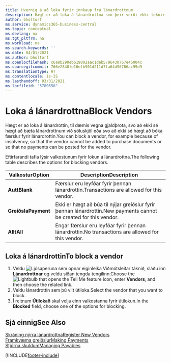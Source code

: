 ```yaml
---
title: Hvernig á að loka fyrir innkaup frá lánardrottnum
description: Hægt er að loka á lánardrottna svo þeir verði ekki teknir með í neinum færslum, eða einfaldlega loka fyrir nýjar greiðslur til þeirra.
author: bholtorf
ms.service: dynamics365-business-central
ms.topic: conceptual
ms.devlang: na
ms.tgt_pltfrm: na
ms.workload: na
ms.search.keywords: ''
ms.date: 04/01/2021
ms.author: bholtorf
ms.openlocfilehash: c6a8b290eb619002aac1deb5796430767e46004c
ms.sourcegitcommit: 766e2840fd16efb901d211d7fa64d96766ac99d9
ms.translationtype: HT
ms.contentlocale: is-IS
ms.lasthandoff: 03/31/2021
ms.locfileid: "5780558"
---
```

# <a name="block-vendors"></a><span data-ttu-id="b74c9-103">Loka á lánardrottna</span><span class="sxs-lookup"><span data-stu-id="b74c9-103">Block Vendors</span></span>
<span data-ttu-id="b74c9-104">Hægt er að loka á lánardrottin, til dæmis vegna gjaldþrota, svo að ekki sé hægt að bæta lánardrottnum við söluskjöl eða svo að ekki sé hægt að bóka færslur fyrir lánardrottin.</span><span class="sxs-lookup"><span data-stu-id="b74c9-104">You can block a vendor, for example because of insolvency, so that the vendor cannot be added to purchase documents or so that no payments can be posted for the vendor.</span></span>

<span data-ttu-id="b74c9-105">Eftirfarandi tafla lýsir valkostunum fyrir lokun á lánardrottna.</span><span class="sxs-lookup"><span data-stu-id="b74c9-105">The following table describes the options for blocking vendors.</span></span>  

|<span data-ttu-id="b74c9-106">Valkostur</span><span class="sxs-lookup"><span data-stu-id="b74c9-106">Option</span></span>|<span data-ttu-id="b74c9-107">Description</span><span class="sxs-lookup"><span data-stu-id="b74c9-107">Description</span></span>|  
|--------------------|------------|  
|<span data-ttu-id="b74c9-108">**Autt**</span><span class="sxs-lookup"><span data-stu-id="b74c9-108">**Blank**</span></span>|<span data-ttu-id="b74c9-109">Færslur eru leyfðar fyrir þennan lánardrottin.</span><span class="sxs-lookup"><span data-stu-id="b74c9-109">Transactions are allowed for this vendor.</span></span>|
|<span data-ttu-id="b74c9-110">**Greiðsla**</span><span class="sxs-lookup"><span data-stu-id="b74c9-110">**Payment**</span></span>|<span data-ttu-id="b74c9-111">Ekki er hægt að búa til nýjar greiðslur fyrir þennan lánardrottin.</span><span class="sxs-lookup"><span data-stu-id="b74c9-111">New payments cannot be created for this vendor.</span></span>|  
|<span data-ttu-id="b74c9-112">**Allt**</span><span class="sxs-lookup"><span data-stu-id="b74c9-112">**All**</span></span>|<span data-ttu-id="b74c9-113">Engar færslur eru leyfðar fyrir þennan lánardrottin.</span><span class="sxs-lookup"><span data-stu-id="b74c9-113">No transactions are allowed for this vendor.</span></span>|  

## <a name="to-block-a-vendor"></a><span data-ttu-id="b74c9-114">Loka á lánardrottin</span><span class="sxs-lookup"><span data-stu-id="b74c9-114">To block a vendor</span></span>  
1. <span data-ttu-id="b74c9-115">Veldu ![Ljósaperuna sem opnar eiginleika Viðmótsleitar](media/ui-search/search_small.png "Segðu mér hvað þú vilt gera") táknið, sláðu inn **Lánardrottnar** og veldu síðan tengda tengilinn.</span><span class="sxs-lookup"><span data-stu-id="b74c9-115">Choose the ![Lightbulb that opens the Tell Me feature](media/ui-search/search_small.png "Tell me what you want to do") icon, enter **Vendors**, and then choose the related link.</span></span>
2. <span data-ttu-id="b74c9-116">Veldu lánardrottin sem þú vilt útiloka.</span><span class="sxs-lookup"><span data-stu-id="b74c9-116">Select the vendor that you want to block.</span></span>
3. <span data-ttu-id="b74c9-117">Í reitnum **Útilokað** skal velja einn valkostanna fyrir útilokun.</span><span class="sxs-lookup"><span data-stu-id="b74c9-117">In the **Blocked** field, choose one of the options for blocking.</span></span>

## <a name="see-also"></a><span data-ttu-id="b74c9-118">Sjá einnig</span><span class="sxs-lookup"><span data-stu-id="b74c9-118">See Also</span></span>  
[<span data-ttu-id="b74c9-119">Skráning nýrra lánardrottna</span><span class="sxs-lookup"><span data-stu-id="b74c9-119">Register New Vendors</span></span>](purchasing-how-register-new-vendors.md)  
[<span data-ttu-id="b74c9-120">Framkvæma greiðslur</span><span class="sxs-lookup"><span data-stu-id="b74c9-120">Making Payments</span></span>](payables-make-payments.md)  
[<span data-ttu-id="b74c9-121">Stjórna skuldum</span><span class="sxs-lookup"><span data-stu-id="b74c9-121">Managing Payables</span></span>](payables-manage-payables.md)


[!INCLUDE[footer-include](includes/footer-banner.md)]